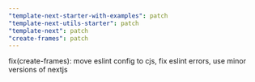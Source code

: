```yaml
---
"template-next-starter-with-examples": patch
"template-next-utils-starter": patch
"template-next": patch
"create-frames": patch
---
```


fix(create-frames): move eslint config to cjs, fix eslint errors, use minor versions of nextjs
